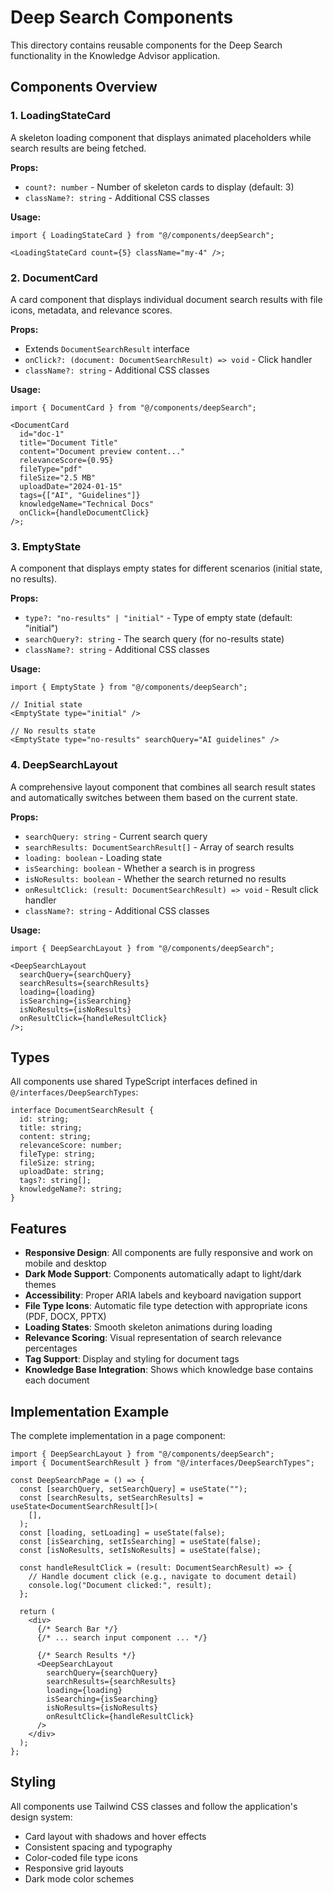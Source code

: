 # Deep Search Components

This directory contains reusable components for the Deep Search functionality in the Knowledge Advisor application.

## Components Overview

### 1. LoadingStateCard

A skeleton loading component that displays animated placeholders while search results are being fetched.

**Props:**

- `count?: number` - Number of skeleton cards to display (default: 3)
- `className?: string` - Additional CSS classes

**Usage:**

```tsx
import { LoadingStateCard } from "@/components/deepSearch";

<LoadingStateCard count={5} className="my-4" />;
```

### 2. DocumentCard

A card component that displays individual document search results with file icons, metadata, and relevance scores.

**Props:**

- Extends `DocumentSearchResult` interface
- `onClick?: (document: DocumentSearchResult) => void` - Click handler
- `className?: string` - Additional CSS classes

**Usage:**

```tsx
import { DocumentCard } from "@/components/deepSearch";

<DocumentCard
  id="doc-1"
  title="Document Title"
  content="Document preview content..."
  relevanceScore={0.95}
  fileType="pdf"
  fileSize="2.5 MB"
  uploadDate="2024-01-15"
  tags={["AI", "Guidelines"]}
  knowledgeName="Technical Docs"
  onClick={handleDocumentClick}
/>;
```

### 3. EmptyState

A component that displays empty states for different scenarios (initial state, no results).

**Props:**

- `type?: "no-results" | "initial"` - Type of empty state (default: "initial")
- `searchQuery?: string` - The search query (for no-results state)
- `className?: string` - Additional CSS classes

**Usage:**

```tsx
import { EmptyState } from "@/components/deepSearch";

// Initial state
<EmptyState type="initial" />

// No results state
<EmptyState type="no-results" searchQuery="AI guidelines" />
```

### 4. DeepSearchLayout

A comprehensive layout component that combines all search result states and automatically switches between them based on the current state.

**Props:**

- `searchQuery: string` - Current search query
- `searchResults: DocumentSearchResult[]` - Array of search results
- `loading: boolean` - Loading state
- `isSearching: boolean` - Whether a search is in progress
- `isNoResults: boolean` - Whether the search returned no results
- `onResultClick: (result: DocumentSearchResult) => void` - Result click handler
- `className?: string` - Additional CSS classes

**Usage:**

```tsx
import { DeepSearchLayout } from "@/components/deepSearch";

<DeepSearchLayout
  searchQuery={searchQuery}
  searchResults={searchResults}
  loading={loading}
  isSearching={isSearching}
  isNoResults={isNoResults}
  onResultClick={handleResultClick}
/>;
```

## Types

All components use shared TypeScript interfaces defined in `@/interfaces/DeepSearchTypes`:

```tsx
interface DocumentSearchResult {
  id: string;
  title: string;
  content: string;
  relevanceScore: number;
  fileType: string;
  fileSize: string;
  uploadDate: string;
  tags?: string[];
  knowledgeName?: string;
}
```

## Features

- **Responsive Design**: All components are fully responsive and work on mobile and desktop
- **Dark Mode Support**: Components automatically adapt to light/dark themes
- **Accessibility**: Proper ARIA labels and keyboard navigation support
- **File Type Icons**: Automatic file type detection with appropriate icons (PDF, DOCX, PPTX)
- **Loading States**: Smooth skeleton animations during loading
- **Relevance Scoring**: Visual representation of search relevance percentages
- **Tag Support**: Display and styling for document tags
- **Knowledge Base Integration**: Shows which knowledge base contains each document

## Implementation Example

The complete implementation in a page component:

```tsx
import { DeepSearchLayout } from "@/components/deepSearch";
import { DocumentSearchResult } from "@/interfaces/DeepSearchTypes";

const DeepSearchPage = () => {
  const [searchQuery, setSearchQuery] = useState("");
  const [searchResults, setSearchResults] = useState<DocumentSearchResult[]>(
    [],
  );
  const [loading, setLoading] = useState(false);
  const [isSearching, setIsSearching] = useState(false);
  const [isNoResults, setIsNoResults] = useState(false);

  const handleResultClick = (result: DocumentSearchResult) => {
    // Handle document click (e.g., navigate to document detail)
    console.log("Document clicked:", result);
  };

  return (
    <div>
      {/* Search Bar */}
      {/* ... search input component ... */}

      {/* Search Results */}
      <DeepSearchLayout
        searchQuery={searchQuery}
        searchResults={searchResults}
        loading={loading}
        isSearching={isSearching}
        isNoResults={isNoResults}
        onResultClick={handleResultClick}
      />
    </div>
  );
};
```

## Styling

All components use Tailwind CSS classes and follow the application's design system:

- Card layout with shadows and hover effects
- Consistent spacing and typography
- Color-coded file type icons
- Responsive grid layouts
- Dark mode color schemes
